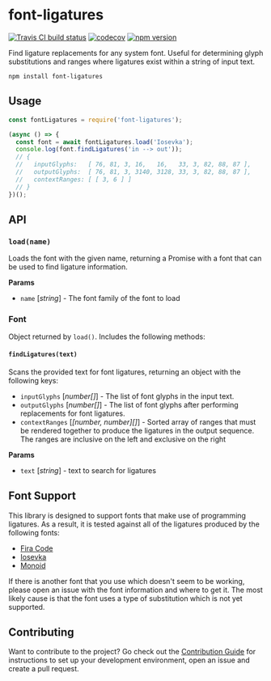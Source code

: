 # font-ligatures

[![Travis CI build status](https://travis-ci.org/princjef/font-ligatures.svg?branch=master)](https://travis-ci.org/princjef/font-ligatures)
[![codecov](https://codecov.io/gh/princjef/font-ligatures/branch/master/graph/badge.svg)](https://codecov.io/gh/princjef/font-ligatures)
[![npm version](https://img.shields.io/npm/v/font-ligatures.svg)](https://npmjs.org/package/font-ligatures)

Find ligature replacements for any system font. Useful for determining glyph
substitutions and ranges where ligatures exist within a string of input text.

```
npm install font-ligatures
```

## Usage

```js
const fontLigatures = require('font-ligatures');

(async () => {
  const font = await fontLigatures.load('Iosevka');
  console.log(font.findLigatures('in --> out'));
  // {
  //   inputGlyphs:   [ 76, 81, 3, 16,   16,   33, 3, 82, 88, 87 ],
  //   outputGlyphs:  [ 76, 81, 3, 3140, 3128, 33, 3, 82, 88, 87 ],
  //   contextRanges: [ [ 3, 6 ] ]
  // }
})();
```

## API

### `load(name)`

Loads the font with the given name, returning a Promise with a font that can be
used to find ligature information.

**Params**

 * `name` [*string*] - The font family of the font to load

### Font

Object returned by `load()`. Includes the following methods:

#### `findLigatures(text)`

Scans the provided text for font ligatures, returning an object with the
following keys:

 * `inputGlyphs` [*number[]*] - The list of font glyphs in the input text.
 * `outputGlyphs` [*number[]*] - The list of font glyphs after performing
   replacements for font ligatures.
 * `contextRanges` [*[number, number]\[\]*] - Sorted array of ranges that must
   be rendered together to produce the ligatures in the output sequence. The
   ranges are inclusive on the left and exclusive on the right

**Params**

 * `text` [*string*] - text to search for ligatures

## Font Support

This library is designed to support fonts that make use of programming
ligatures. As a result, it is tested against all of the ligatures produced by
the following fonts:

 * [Fira Code][]
 * [Iosevka][]
 * [Monoid][]

If there is another font that you use which doesn't seem to be working, please
open an issue with the font information and where to get it. The most likely
cause is that the font uses a type of substitution which is not yet supported.

## Contributing

Want to contribute to the project? Go check out the [Contribution 
Guide](CONTRIBUTING.md) for instructions to set up your development 
environment, open an issue and create a pull request.

[Fira Code]: https://github.com/tonsky/FiraCode
[Iosevka]: https://be5invis.github.io/Iosevka
[Monoid]: https://larsenwork.com/monoid
